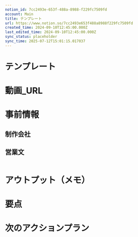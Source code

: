 ```yaml
---
notion_id: 7cc2493e-653f-488a-8988-f229fc7509fd
account: Main
title: テンプレート
url: https://www.notion.so/7cc2493e653f488a8988f229fc7509fd
created_time: 2024-09-10T12:45:00.000Z
last_edited_time: 2024-09-10T12:45:00.000Z
sync_status: placeholder
sync_time: 2025-07-12T15:01:15.017037
---
```

# テンプレート

# 動画_URL
# 事前情報
## 制作会社
## 営業文
```plain text

```
# アウトプット（メモ）
# 要点
# 次のアクションプラン